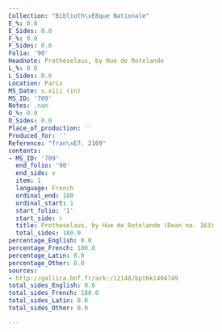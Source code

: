 ```yaml
---
Collection: "Biblioth\xE8que Nationale"
E_%: 0.0
E_Sides: 0.0
F_%: 0.0
F_Sides: 0.0
Folia: '90'
Headnote: Protheselaus, by Hue de Rotelande
L_%: 0.0
L_Sides: 0.0
Location: Paris
MS_Date: s.xiii (in)
MS_ID: '709'
Notes: .nan
O_%: 0.0
O_Sides: 0.0
Place_of_production: ''
Produced_for: ''
Reference: "fran\xE7. 2169"
contents:
- MS_ID: '709'
  end_folio: '90'
  end_side: v
  item: 1
  language: French
  ordinal_end: 180
  ordinal_start: 1
  start_folio: '1'
  start_side: r
  title: Protheselaus, by Hue de Rotelande (Dean no. 163)
  total_sides: 180.0
percentage_English: 0.0
percentage_French: 100.0
percentage_Latin: 0.0
percentage_Other: 0.0
sources:
- http://gallica.bnf.fr/ark:/12148/bpt6k1404749
total_sides_English: 0.0
total_sides_French: 180.0
total_sides_Latin: 0.0
total_sides_Other: 0.0

---
```

